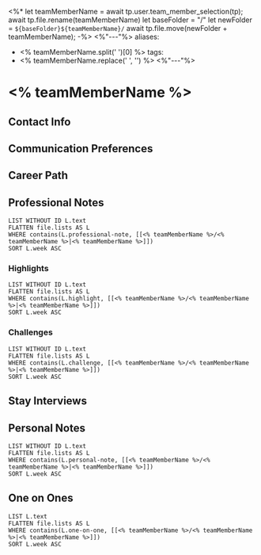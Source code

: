 <%*
let teamMemberName = await tp.user.team_member_selection(tp);
await tp.file.rename(teamMemberName)
let baseFolder = "/" 
let newFolder = `${baseFolder}${teamMemberName}/` 
await tp.file.move(newFolder + teamMemberName);
-%>
<%"---"%>
aliases: 
 - <% teamMemberName.split(' ')[0] %>
tags: 
 - <% teamMemberName.replace(' ', '') %>
<%"---"%>
# <% teamMemberName %>

## Contact Info


## Communication Preferences

## Career Path

## Professional Notes
```dataview
LIST WITHOUT ID L.text
FLATTEN file.lists AS L
WHERE contains(L.professional-note, [[<% teamMemberName %>/<% teamMemberName %>|<% teamMemberName %>]])
SORT L.week ASC
```

### Highlights
```dataview
LIST WITHOUT ID L.text
FLATTEN file.lists AS L
WHERE contains(L.highlight, [[<% teamMemberName %>/<% teamMemberName %>|<% teamMemberName %>]])
SORT L.week ASC
```

### Challenges
```dataview
LIST WITHOUT ID L.text
FLATTEN file.lists AS L
WHERE contains(L.challenge, [[<% teamMemberName %>/<% teamMemberName %>|<% teamMemberName %>]])
SORT L.week ASC
```
## Stay Interviews

## Personal Notes

```dataview
LIST WITHOUT ID L.text
FLATTEN file.lists AS L
WHERE contains(L.personal-note, [[<% teamMemberName %>/<% teamMemberName %>|<% teamMemberName %>]])
SORT L.week ASC
```

## One on Ones
```dataview
LIST L.text
FLATTEN file.lists AS L
WHERE contains(L.one-on-one, [[<% teamMemberName %>/<% teamMemberName %>|<% teamMemberName %>]])
SORT L.week ASC
```